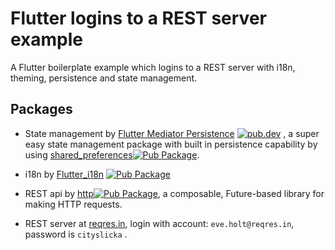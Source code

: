 # Flutter logins to a REST server example

A Flutter boilerplate example which logins to a REST server with i18n, theming, persistence and state management.

## Packages

- State management by <a href="https://github.com/rob333/flutter_mediator_persistence">Flutter Mediator Persistence</a>
  <a href="https://pub.dev/packages/flutter_mediator_persistence"><img src="https://img.shields.io/pub/v/flutter_mediator_persistence.svg" alt="pub.dev"></a> , a super easy state management package with built in persistence capability by using [shared_preferences](https://github.com/flutter/plugins/tree/master/packages/shared_preferences)[![Pub Package](https://img.shields.io/pub/v/shared_preferences.svg)](https://pub.dev/packages/shared_preferences).

- i18n by [Flutter_i18n](https://github.com/ilteoood/flutter_i18n)
  [![Pub Package](https://img.shields.io/pub/v/flutter_i18n.svg)](https://pub.dev/packages/flutter_i18n)

- REST api by [http](https://github.com/dart-lang/http)[![Pub Package](https://img.shields.io/pub/v/http.svg)](https://pub.dev/packages/http), a composable, Future-based library for making HTTP requests.

- REST server at [reqres.in](https://reqres.in/), login with account: `eve.holt@reqres.in`, password is `cityslicka` .
